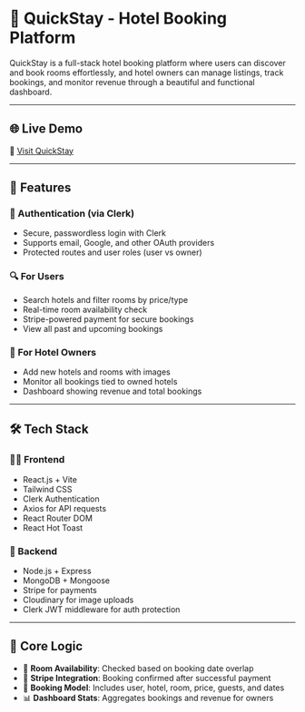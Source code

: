 # 🏨 QuickStay - Hotel Booking Platform

QuickStay is a full-stack hotel booking platform where users can discover and book rooms effortlessly, and hotel owners can manage listings, track bookings, and monitor revenue through a beautiful and functional dashboard.

---

## 🌐 Live Demo

🔗 [Visit QuickStay](https://your-live-url.com)

---

## 🚀 Features

### 👤 Authentication (via Clerk)
- Secure, passwordless login with Clerk
- Supports email, Google, and other OAuth providers
- Protected routes and user roles (user vs owner)

### 🔍 For Users
- Search hotels and filter rooms by price/type
- Real-time room availability check
- Stripe-powered payment for secure bookings
- View all past and upcoming bookings

### 🏨 For Hotel Owners
- Add new hotels and rooms with images
- Monitor all bookings tied to owned hotels
- Dashboard showing revenue and total bookings

---

## 🛠️ Tech Stack

### 🧑‍💻 Frontend
- React.js + Vite
- Tailwind CSS
- Clerk Authentication
- Axios for API requests
- React Router DOM
- React Hot Toast

### 🔧 Backend
- Node.js + Express
- MongoDB + Mongoose
- Stripe for payments
- Cloudinary for image uploads
- Clerk JWT middleware for auth protection

---

## 🧠 Core Logic

- 🧩 **Room Availability**: Checked based on booking date overlap
- 💸 **Stripe Integration**: Booking confirmed after successful payment
- 🧾 **Booking Model**: Includes user, hotel, room, price, guests, and dates
- 📊 **Dashboard Stats**: Aggregates bookings and revenue for owners
